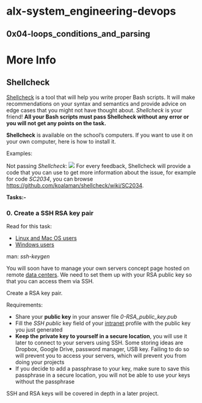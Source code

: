 # alx-system_engineering-devops
## 0x04-loops_conditions_and_parsing
# More Info
## Shellcheck

[Shellcheck](https://github.com/koalaman/shellcheck) is a tool that will help you write proper Bash scripts. It will make recommendations on your syntax and semantics and provide advice on edge cases that you might not have thought about. *Shellcheck* is your friend! __All your Bash scripts must pass Shellcheck without any error or you will not get any points on the task.__

**Shellcheck** is available on the school’s computers. If you want to use it on your own computer, here is how to install it.

Examples:

Not passing *Shellcheck*:
![](https://s3.amazonaws.com/intranet-projects-files/holbertonschool-sysadmin_devops/251/Vxotqyj.png)
For every feedback, Shellcheck will provide a code that you can use to get more information about the issue, for example for code *SC2034*, you can browse https://github.com/koalaman/shellcheck/wiki/SC2034.

__Tasks:-__
### 0. Create a SSH RSA key pair
Read for this task:
* [Linux and Mac OS users](https://askubuntu.com/questions/61557/how-do-i-set-up-ssh-authentication-keys)
* [Windows users](https://docs.rackspace.com/support/how-to/generating-rsa-keys-with-ssh-puttygen/)

man: *ssh-keygen*

You will soon have to manage your own servers concept page hosted on remote [data centers](https://www.youtube.com/watch?v=iuqXFC_qIvA&t=46s). We need to set them up with your RSA public key so that you can access them via SSH.

Create a RSA key pair.

Requirements:
* Share your **public key** in your answer file *0-RSA_public_key.pub*
* Fill the *SSH public* key field of your [intranet]() profile with the public key you just generated
* __Keep the private key to yourself in a secure location__, you will use it later to connect to your servers using SSH. Some storing ideas are Dropbox, Google Drive, password manager, USB key. Failing to do so will prevent you to access your servers, which will prevent you from doing your projects
* If you decide to add a passphrase to your key, make sure to save this passphrase in a secure location, you will not be able to use your keys without the passphrase

SSH and RSA keys will be covered in depth in a later project.

